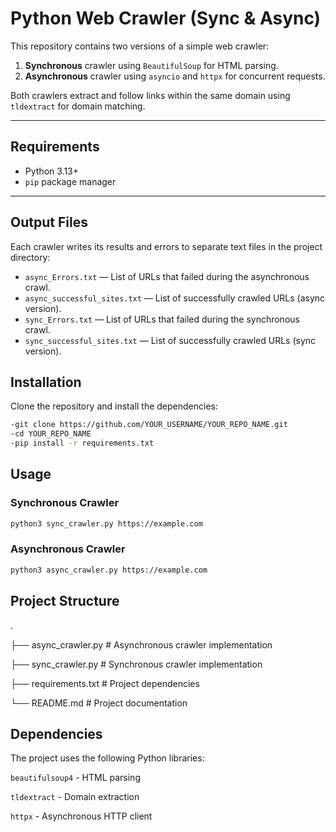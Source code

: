 # Python Web Crawler (Sync & Async)

This repository contains two versions of a simple web crawler:
1. **Synchronous** crawler using `BeautifulSoup` for HTML parsing.
2. **Asynchronous** crawler using `asyncio` and `httpx` for concurrent requests.

Both crawlers extract and follow links within the same domain using `tldextract` for domain matching.

---

## Requirements
- Python 3.13+
- `pip` package manager

---

## Output Files
Each crawler writes its results and errors to separate text files in the project directory:

- `async_Errors.txt` — List of URLs that failed during the asynchronous crawl.
- `async_successful_sites.txt` — List of successfully crawled URLs (async version).
- `sync_Errors.txt` — List of URLs that failed during the synchronous crawl.
- `sync_successful_sites.txt` — List of successfully crawled URLs (sync version).

## Installation
Clone the repository and install the dependencies:
```bash
-git clone https://github.com/YOUR_USERNAME/YOUR_REPO_NAME.git
-cd YOUR_REPO_NAME
-pip install -r requirements.txt
```


## Usage
### Synchronous Crawler
```bash
python3 sync_crawler.py https://example.com
```
### Asynchronous Crawler
```bash
python3 async_crawler.py https://example.com
```
## Project Structure
 .

├── async_crawler.py      # Asynchronous crawler implementation

├── sync_crawler.py       # Synchronous crawler implementation

├── requirements.txt      # Project dependencies

└── README.md             # Project documentation

## Dependencies
The project uses the following Python libraries:

`beautifulsoup4` - HTML parsing

`tldextract` - Domain extraction

`httpx` - Asynchronous HTTP client
